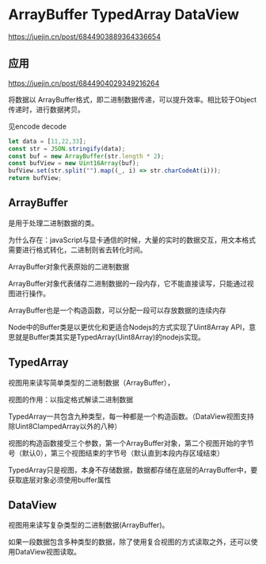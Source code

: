 # ArrayBuffer TypedArray DataView

<https://juejin.cn/post/6844903889364336654>

## 应用

<https://juejin.cn/post/6844904029349216264>

将数据以 ArrayBuffer格式，即二进制数据传递，可以提升效率。相比较于Object传递时，进行数据拷贝。

见encode decode

```js
let data = [11,22,33];
const str = JSON.stringify(data);
const buf = new ArrayBuffer(str.length * 2);
const bufView = new Uint16Array(buf);
bufView.set(str.split("").map((_, i) => str.charCodeAt(i)));
return bufView;
```

## ArrayBuffer

是用于处理二进制数据的类。

为什么存在：javaScript与显卡通信的时候，大量的实时的数据交互，用文本格式需要进行格式转化，二进制则省去转化时间。

ArrayBuffer对象代表原始的二进制数据

ArrayBuffer对象代表储存二进制数据的一段内存，它不能直接读写，只能通过视图进行操作。

ArrayBuffer也是一个构造函数，可以分配一段可以存放数据的连续内存

Node中的Buffer类是以更优化和更适合Nodejs的方式实现了Uint8Array API，意思就是Buffer类其实是TypedArray(Uint8Array)的nodejs实现。

## TypedArray

视图用来读写简单类型的二进制数据（ArrayBuffer），

视图的作用：以指定格式解读二进制数据

TypedArray一共包含九种类型，每一种都是一个构造函数。（DataView视图支持除Uint8ClampedArray以外的八种）

视图的构造函数接受三个参数，第一个ArrayBuffer对象，第二个视图开始的字节号（默认0），第三个视图结束的字节号（默认直到本段内存区域结束）

TypedArray只是视图，本身不存储数据，数据都存储在底层的ArrayBuffer中，要获取底层对象必须使用buffer属性

## DataView

视图用来读写复杂类型的二进制数据(ArrayBuffer)。

如果一段数据包含多种类型的数据，除了使用复合视图的方式读取之外，还可以使用DataView视图读取。
